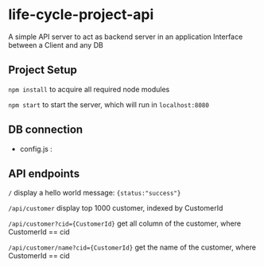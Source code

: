 # life-cycle-project-api

A simple API server to act as backend server in an application
Interface between a Client and any DB

## Project Setup
`npm install` to acquire all required node modules

`npm start` to start the server, which will run in `localhost:8080`

## DB connection
 - config.js : 

## API endpoints

`/`
display a hello world message: `{status:"success"}`

`/api/customer`
display top 1000 customer, indexed by CustomerId

`/api/customer?cid={CustomerId}`
get all column of the customer, where CustomerId == cid

`/api/customer/name?cid={CustomerId}`
get the name of the customer, where CustomerId == cid

